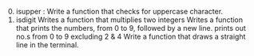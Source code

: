 0. isupper : Write a function that checks for uppercase character.
1. isdigit
Writes a function that multiplies two integers
Writes a function that prints the numbers, from 0 to 9, followed by a new line.
prints out no.s from 0 to 9 excluding 2 & 4
Write a function that draws a straight line in the terminal.
